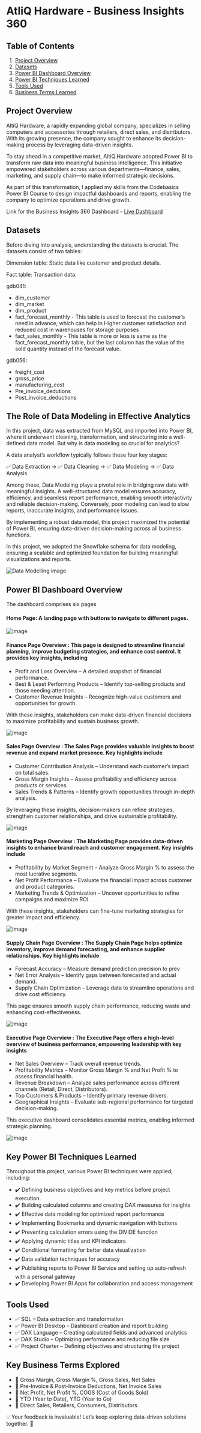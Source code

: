 # AtliQ Hardware - Business Insights 360


## Table of Contents

1. [Project Overview](#project-overview)
2. [Datasets](#datasets)
3. [Power BI Dashboard Overview](#power-bi-dashboard-overview)
4. [Power BI Techniques Learned](#key-power-bi-techniques-learned)
5. [Tools Used](#tools-used)
6. [Business Terms Learned](#business-terms-learned)

## Project Overview

AltiQ Hardware, a rapidly expanding global company, specializes in selling computers and accessories through retailers, direct sales, and distributors. With its growing presence, the company sought to enhance its decision-making process by leveraging data-driven insights.

To stay ahead in a competitive market, AltiQ Hardware adopted Power BI to transform raw data into meaningful business intelligence. This initiative empowered stakeholders across various departments—finance, sales, marketing, and supply chain—to make informed strategic decisions.

As part of this transformation, I applied my skills from the Codebasics Power BI Course to design impactful dashboards and reports, enabling the company to optimize operations and drive growth.

Link for the Business Insights 360 Dashboard - [Live Dashboard](https://app.powerbi.com/view?r=eyJrIjoiZGJiNDcxNWYtYjE2MC00ZTE0LWI1YWUtNDgzMGY2ZDFiZGIxIiwidCI6ImRmODY3OWNkLWE4MGUtNDVkOC05OWFjLWM4M2VkN2ZmOTVhMCJ9)

## Datasets

Before diving into analysis, understanding the datasets is crucial. The datasets consist of two tables:

Dimension table: Static data like customer and product details.

Fact table: Transaction data.

gdb041:


- dim_customer
- dim_market
- dim_product
- fact_forecast_monthly - This table is used to forecast the customer’s need in advance, which can help in Higher customer satisfaction and reduced cost in warehouses for storage purposes
- fact_sales_monthly - This table is more or less is same as the fact_forecast_monthly table, but the last column has the value of the sold quantity instead of the forecast value.

gdb056:

- freight_cost
- gross_price
- manufacturing_cost
- Pre_invoice_dedutions
- Post_invoice_deductions


## The Role of Data Modeling in Effective Analytics
In this project, data was extracted from MySQL and imported into Power BI, where it underwent cleaning, transformation, and structuring into a well-defined data model. But why is data modeling so crucial for analytics?

A data analyst’s workflow typically follows these four key stages:

✅ Data Extraction → ✅ Data Cleaning → ✅ Data Modeling → ✅ Data Analysis

Among these, Data Modeling plays a pivotal role in bridging raw data with meaningful insights. A well-structured data model ensures accuracy, efficiency, and seamless report performance, enabling smooth interactivity and reliable decision-making. Conversely, poor modeling can lead to slow reports, inaccurate insights, and performance issues.

By implementing a robust data model, this project maximized the potential of Power BI, ensuring data-driven decision-making across all business functions.

In this project, we adopted the Snowflake schema for data modeling, ensuring a scalable and optimized foundation for building meaningful visualizations and reports.

![Data Modelling image](https://github.com/AlekhyaVankayala09/Business-Insights-360/blob/ef8a757b51b24c2bde52040fc0dbbc63049fcef6/Data%20Modelling%20image.jpg)

## Power BI Dashboard Overview

The dashboard comprises six pages

#### Home Page: A landing page with buttons to navigate to different pages.

![image](https://github.com/AlekhyaVankayala09/Business-Insights-360/blob/e979bd78b4eb8e7e695fc1c86843b44e78a5f82f/Home.jpg)

#### Finance Page Overview : This page is designed to streamline financial planning, improve budgeting strategies, and enhance cost control. It provides key insights, including

- Profit and Loss Overview – A detailed snapshot of financial performance.
- Best & Least Performing Products – Identify top-selling products and those needing attention.
- Customer Revenue Insights – Recognize high-value customers and opportunities for growth.

With these insights, stakeholders can make data-driven financial decisions to maximize profitability and sustain business growth.

![image](https://github.com/AlekhyaVankayala09/Business-Insights-360/blob/e979bd78b4eb8e7e695fc1c86843b44e78a5f82f/Finance%20View.jpg)

#### Sales Page Overview : The Sales Page provides valuable insights to boost revenue and expand market presence. Key highlights include

- Customer Contribution Analysis – Understand each customer’s impact on total sales.
- Gross Margin Insights – Assess profitability and efficiency across products or services.
- Sales Trends & Patterns – Identify growth opportunities through in-depth analysis.

By leveraging these insights, decision-makers can refine strategies, strengthen customer relationships, and drive sustainable profitability.

![image](https://github.com/AlekhyaVankayala09/Business-Insights-360/blob/e979bd78b4eb8e7e695fc1c86843b44e78a5f82f/Sales%20View.jpg)

#### Marketing Page Overview : The Marketing Page provides data-driven insights to enhance brand reach and customer engagement. Key insights include

- Profitability by Market Segment – Analyze Gross Margin % to assess the most lucrative segments.
- Net Profit Performance – Evaluate the financial impact across customer and product categories.
- Marketing Trends & Optimization – Uncover opportunities to refine campaigns and maximize ROI.
  
With these insights, stakeholders can fine-tune marketing strategies for greater impact and efficiency.

![image](https://github.com/AlekhyaVankayala09/Business-Insights-360/blob/e979bd78b4eb8e7e695fc1c86843b44e78a5f82f/Marketing%20View.jpg)

#### Supply Chain Page Overview : The Supply Chain Page helps optimize inventory, improve demand forecasting, and enhance supplier relationships. Key highlights include

- Forecast Accuracy – Measure demand prediction precision to prev
- Net Error Analysis – Identify gaps between forecasted and actual demand.
- Supply Chain Optimization – Leverage data to streamline operations and drive cost efficiency.

This page ensures smooth supply chain performance, reducing waste and enhancing cost-effectiveness.

![image](https://github.com/AlekhyaVankayala09/Business-Insights-360/blob/e979bd78b4eb8e7e695fc1c86843b44e78a5f82f/Supply%20Chain%20View.jpg)

#### Executive Page Overview : The Executive Page offers a high-level overview of business performance, empowering leadership with key insights

- Net Sales Overview – Track overall revenue trends.
- Profitability Metrics – Monitor Gross Margin % and Net Profit % to assess financial health.
- Revenue Breakdown – Analyze sales performance across different channels (Retail, Direct, Distributors).
- Top Customers & Products – Identify primary revenue drivers.
- Geographical Insights – Evaluate sub-regional performance for targeted decision-making.

This executive dashboard consolidates essential metrics, enabling informed strategic planning.

![image](https://github.com/AlekhyaVankayala09/Business-Insights-360/blob/e979bd78b4eb8e7e695fc1c86843b44e78a5f82f/Executive%20view.jpg)


## Key Power BI Techniques Learned
Throughout this project, various Power BI techniques were applied, including:

- ✔️ Defining business objectives and key metrics before project execution.
- ✔️ Building calculated columns and creating DAX measures for insights
- ✔️ Effective data modeling for optimized report performance
- ✔️ Implementing Bookmarks and dynamic navigation with buttons
- ✔️ Preventing calculation errors using the DIVIDE function
- ✔️ Applying dynamic titles and KPI indicators
- ✔️ Conditional formatting for better data visualization
- ✔️ Data validation techniques for accuracy
- ✔️ Publishing reports to Power BI Service and setting up auto-refresh with a personal gateway
- ✔️ Developing Power BI Apps for collaboration and access management

## Tools Used
- ✅ SQL – Data extraction and transformation
- ✅ Power BI Desktop – Dashboard creation and report building
- ✅ DAX Language – Creating calculated fields and advanced analytics
- ✅ DAX Studio – Optimizing performance and reducing file size
- ✅ Project Charter – Defining objectives and structuring the project

## Key Business Terms Explored
- 📌 Gross Margin, Gross Margin %, Gross Sales, Net Sales
- 📌 Pre-Invoice & Post-Invoice Deductions, Net Invoice Sales
- 📌 Net Profit, Net Profit %, COGS (Cost of Goods Sold)
- 📌 YTD (Year to Date), YTG (Year to Go)
- 📌 Direct Sales, Retailers, Consumers, Distributors

💡 Your feedback is invaluable! Let’s keep exploring data-driven solutions together. 🚀









